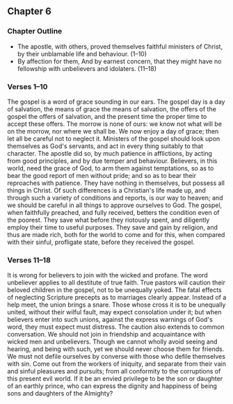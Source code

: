 ## Chapter 6

### Chapter Outline

- The apostle, with others, proved themselves faithful ministers of Christ, by their unblamable life and behaviour. (1–10)
- By affection for them, And by earnest concern, that they might have no fellowship with unbelievers and idolaters. (11–18)

### Verses 1–10

The gospel is a word of grace sounding in our ears. The gospel day is a day of salvation, the means of grace the means of salvation, the offers of the gospel the offers of salvation, and the present time the proper time to accept these offers. The morrow is none of ours: we know not what will be on the morrow, nor where we shall be. We now enjoy a day of grace; then let all be careful not to neglect it. Ministers of the gospel should look upon themselves as God's servants, and act in every thing suitably to that character. The apostle did so, by much patience in afflictions, by acting from good principles, and by due temper and behaviour. Believers, in this world, need the grace of God, to arm them against temptations, so as to bear the good report of men without pride; and so as to bear their reproaches with patience. They have nothing in themselves, but possess all things in Christ. Of such differences is a Christian's life made up, and through such a variety of conditions and reports, is our way to heaven; and we should be careful in all things to approve ourselves to God. The gospel, when faithfully preached, and fully received, betters the condition even of the poorest. They save what before they riotously spent, and diligently employ their time to useful purposes. They save and gain by religion, and thus are made rich, both for the world to come and for this, when compared with their sinful, profligate state, before they received the gospel.

### Verses 11–18

It is wrong for believers to join with the wicked and profane. The word unbeliever applies to all destitute of true faith. True pastors will caution their beloved children in the gospel, not to be unequally yoked. The fatal effects of neglecting Scripture precepts as to marriages clearly appear. Instead of a help meet, the union brings a snare. Those whose cross it is to be unequally united, without their wilful fault, may expect consolation under it; but when believers enter into such unions, against the express warnings of God's word, they must expect must distress. The caution also extends to common conversation. We should not join in friendship and acquaintance with wicked men and unbelievers. Though we cannot wholly avoid seeing and hearing, and being with such, yet we should never choose them for friends. We must not defile ourselves by converse with those who defile themselves with sin. Come out from the workers of iniquity, and separate from their vain and sinful pleasures and pursuits; from all conformity to the corruptions of this present evil world. If it be an envied privilege to be the son or daughter of an earthly prince, who can express the dignity and happiness of being sons and daughters of the Almighty?

